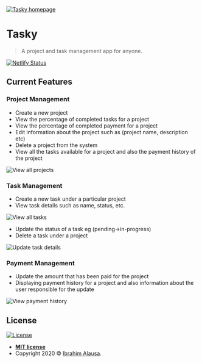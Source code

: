 <a href="https://tasky-fe.netlify.app/"><img src="https://i.imgur.com/4105WL1.png" title="Tasky homepage" alt="Tasky homepage"></a>

# Tasky
> A project and task management app for anyone.

[![Netlify Status](https://api.netlify.com/api/v1/badges/6b45750c-5c0d-41e2-a613-6a074eb86544/deploy-status)](https://app.netlify.com/sites/tasky-fe/deploys)


## Current Features

### Project Management
- Create a new project
- View the percentage of completed tasks for a project
- View the percentage of completed payment for a project
- Edit information about the project such as (project name, description etc)
- Delete a project from the system
- View all the tasks available for a project and also the payment history of the project

![View all projects](https://i.imgur.com/LrcNJTZ.png "Display all projects page")


### Task Management
- Create a new task under a particular project
- View task details such as name, status, etc. 

![View all tasks](https://i.imgur.com/J9jj9RV.png "Display all tasks")

- Update the status of a task eg (pending->in-progress)
- Delete a task under a project

![Update task details](https://i.imgur.com/B7HHVi3.png "Update task details")

### Payment Management
- Update the amount that has been paid for the project
- Displaying payment history for a project and also information about the user responsible for the update

![View payment history](https://i.imgur.com/JQ5o6M3.png "View payment history")


## License

[![License](http://img.shields.io/:license-mit-blue.svg?style=flat-square)](http://badges.mit-license.org)

- **[MIT license](http://opensource.org/licenses/mit-license.php)**
- Copyright 2020 © <a href="https://tosinibrahim96.github.io/Resume/" target="_blank">Ibrahim Alausa</a>.

